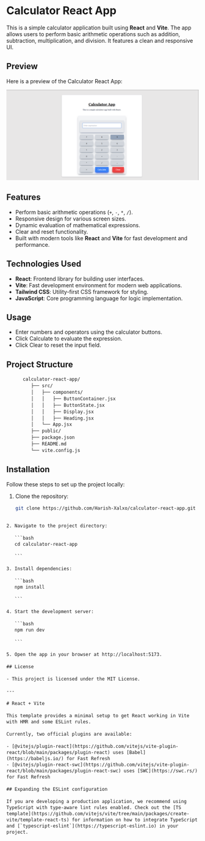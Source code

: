 # Calculator React App

This is a simple calculator application built using **React** and **Vite**. The app allows users to perform basic arithmetic operations such as addition, subtraction, multiplication, and division. It features a clean and responsive UI.

## Preview

Here is a preview of the Calculator React App:

![Calculator Preview](public/calculator-preview.png)

## Features

- Perform basic arithmetic operations (`+`, `-`, `*`, `/`).
- Responsive design for various screen sizes.
- Dynamic evaluation of mathematical expressions.
- Clear and reset functionality.
- Built with modern tools like **React** and **Vite** for fast development and performance.

## Technologies Used

- **React**: Frontend library for building user interfaces.
- **Vite**: Fast development environment for modern web applications.
- **Tailwind CSS**: Utility-first CSS framework for styling.
- **JavaScript**: Core programming language for logic implementation.

## Usage

- Enter numbers and operators using the calculator buttons.
- Click Calculate to evaluate the expression.
- Click Clear to reset the input field.

## Project Structure

````bash
      calculator-react-app/
         ├── src/
         │   ├── components/
         │   │   ├── ButtonContainer.jsx
         │   │   ├── ButtonState.jsx
         │   │   ├── Display.jsx
         │   │   ├── Heading.jsx
         │   └── App.jsx
         ├── public/
         ├── package.json
         ├── README.md
         └── vite.config.js
````
## Installation

Follow these steps to set up the project locally:

1. Clone the repository:

   ```bash
   git clone https://github.com/Harish-Xalxo/calculator-react-app.git

````

2. Navigate to the project directory:

   ```bash
   cd calculator-react-app

   ```

3. Install dependencies:

   ```bash
   npm install

   ```

4. Start the development server:

   ```bash
   npm run dev

   ```

5. Open the app in your browser at http://localhost:5173.

## License

- This project is licensed under the MIT License.

---

# React + Vite

This template provides a minimal setup to get React working in Vite with HMR and some ESLint rules.

Currently, two official plugins are available:

- [@vitejs/plugin-react](https://github.com/vitejs/vite-plugin-react/blob/main/packages/plugin-react) uses [Babel](https://babeljs.io/) for Fast Refresh
- [@vitejs/plugin-react-swc](https://github.com/vitejs/vite-plugin-react/blob/main/packages/plugin-react-swc) uses [SWC](https://swc.rs/) for Fast Refresh

## Expanding the ESLint configuration

If you are developing a production application, we recommend using TypeScript with type-aware lint rules enabled. Check out the [TS template](https://github.com/vitejs/vite/tree/main/packages/create-vite/template-react-ts) for information on how to integrate TypeScript and [`typescript-eslint`](https://typescript-eslint.io) in your project.
